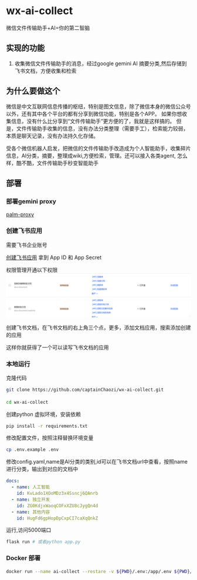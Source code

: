 # wx-ai-collect

微信文件传输助手+AI=你的第二智脑

## 实现的功能
1. 收集微信文件传输助手的消息，经过google gemini AI 摘要分类,然后存储到飞书文档，方便收集和检索

## 为什么要做这个

微信是中文互联网信息传播的枢纽，特别是图文信息，除了微信本身的微信公众号以外，还有其中各个平台的都有分享到微信功能，特别是各个APP。
如果你想收集信息，没有什么比分享到“文件传输助手”更方便的了，我就是这样搞的。
但是，文件传输助手收集的信息，没有办法分类整理（需要手工），检索能力较弱，本质是聊天记录，没有办法持久化存储。

受各个微信机器人启发，把微信的文件传输助手改造成为个人智能助手，收集碎片信息，AI分类，摘要，整理成wiki,方便检索，管理。还可以接入各类agent,
怎么样，酷不酷，文件传输助手秒变智能助手

## 部署

### 部署gemini proxy 


[palm-proxy](https://github.com/antergone/palm-proxy)

### 创建飞书应用

需要飞书企业账号

[创建飞书应用](https://open.feishu.cn/app?lang=zh-CN) 拿到 App ID 和 App Secret

权限管理开通以下权限
![飞书权限说明](docs/feishu.png)


创建飞书文档，在飞书文档的右上角三个点，更多，添加文档应用，搜索添加创建的应用

这样你就获得了一个可以读写飞书文档的应用

### 本地运行

克隆代码
```bash
git clone https://github.com/captainChaozi/wx-ai-collect.git

cd wx-ai-collect
```

创建python 虚拟环境，安装依赖

```bash
pip install -r requirements.txt
```
修改配置文件，按照注释替换环境变量

```bash
cp .env.example .env
```

修改config.yaml,name是AI分类的类别,id可以在飞书文档url中查看，按照name 进行分类，输出到对应的文档中

```yaml
docs:
  - name: 人工智能
    id: KvLado1XOoMDz3x4Ssncj6QAnrb
  - name: 独立开发
    id: ZG0KdjxWaoqCOFxXZU8cJygQn4d
  - name: 其他内容
    id: HugFd6gpHopDpCxpCI7caXqQnkZ

```

运行,访问5000端口
```bash
flask run # 或者python app.py
```

### Docker 部署



```bash
docker run --name ai-collect --restare -v ${PWD}/.env:/app/.env ${PWD}/config.yaml:/app/config.yaml -p 8080:80 -d  chaozi/wx-ai-collect:v1
```